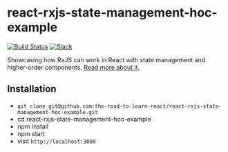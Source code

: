 # react-rxjs-state-management-hoc-example

[![Build Status](https://travis-ci.org/the-road-to-learn-react/react-rxjs-state-management-hoc-example.svg?branch=master)](https://travis-ci.org/the-road-to-learn-react/react-rxjs-state-management-hoc-example) [![Slack](https://slack-the-road-to-learn-react.wieruch.com/badge.svg)](https://slack-the-road-to-learn-react.wieruch.com/)

Showcasing how RxJS can work in React with state management and higher-order components. [Read more about it.](https://www.robinwieruch.de/react-rxjs-state-management-tutorial/)

## Installation

* `git clone git@github.com:the-road-to-learn-react/react-rxjs-state-management-hoc-example.git`
* cd react-rxjs-state-management-hoc-example
* npm install
* npm start
* visit `http://localhost:3000`
